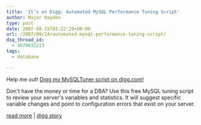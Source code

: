```yaml
---
title: 'It’s on Digg: Automated MySQL Performance Tuning Script'
author: Major Hayden
type: post
date: 2007-08-15T03:22:29+00:00
url: /2007/08/14/automated-mysql-performance-tuning-script/
dsq_thread_id:
  - 3679032213
tags:
  - database

---
```

Help me out! [Digg my MySQLTuner script on digg.com!][1]

Don't have the money or time for a DBA? Use this free MySQL tuning script to review your server's variables and statistics. It will suggest specific variable changes and point to configuration errors that exist on your server.

[read more][2] | [digg story][1]

 [1]: http://digg.com/linux_unix/Automated_MySQL_Performance_Tuning_Script
 [2]: http://mysqltuner.com/
